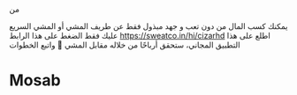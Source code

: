 من 

يمكنك كسب المال من دون تعب و جهد مبذول فقط عن طريف المشي أو المشي السريع 
عليك فقط الضغط على هذا الرابط https://sweatco.in/hi/cizarhd اطلع على هذا التطبيق المجاني، ستحقق أرباحًا من خلاله مقابل المشي 🚶 واتبع الخطوات 

# Mosab
